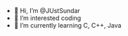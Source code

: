 - 👋 Hi, I’m @JUstSundar
- 👀 I’m interested  coding
- 🌱 I’m currently learning C, C++, Java
  


<!---
JUstSundar/JUstSundar is a ✨ special ✨ repository because its `README.md` (this file) appears on your GitHub profile.
You can click the Preview link to take a look at your changes.
--->
